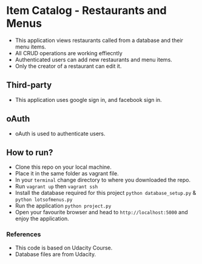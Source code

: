 # Item Catalog - Restaurants and Menus
- This application views restaurants called from a database and their menu items.
- All CRUD operations are working effiecntly
- Authenticated users can add new restaurants and menu items.
- Only the creator of a restaurant can edit it.

## Third-party
- This application uses google sign in, and facebook sign in.

## oAuth
- oAuth is used to authenticate users.

## How to run?
- Clone this repo on your local machine.
- Place it in the same folder as vagrant file.
- In your `terminal` change directory to where you downloaded the repo.
- Run `vagrant up` then `vagrant ssh`
- Install the database required for this project `python database_setup.py` & `python lotsofmenus.py`
- Run the application `python project.py`
- Open your favourite browser and head to `http://localhost:5000` and enjoy the application.

### References
- This code is based on Udacity Course.
- Database files are from Udacity.